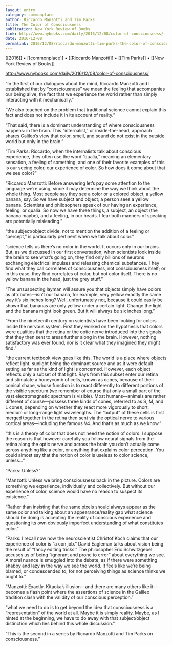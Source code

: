 ```yaml
---
layout: entry
category: commonplace
author: Riccardo Manzotti and Tim Parks
title: The Color of Consciousness
publication: New York Review of Books
link: http://www.nybooks.com/daily/2016/12/08/color-of-consciousness/
date: 2016-12-08
permalink: 2016/12/08/riccardo-manzotti-tim-parks-the-color-of-consciousness
---
```


[[2016]] • [[commonplace]] • [[Riccardo Manzotti]] • [[Tim Parks]] • [[New York Review of Books]]

http://www.nybooks.com/daily/2016/12/08/color-of-consciousness/

“In the first of our dialogues about the mind, Riccardo Manzotti and I established that by “consciousness” we mean the feeling that accompanies our being alive, the fact that we experience the world rather than simply interacting with it mechanically.”

“We also touched on the problem that traditional science cannot explain this fact and does not include it in its account of reality.”

“That said, there is a dominant understanding of where consciousness happens: in the brain. This “internalist,” or inside-the-head, approach shares Galileo’s view that color, smell, and sound do not exist in the outside world but only in the brain.”

“Tim Parks: Riccardo, when the internalists talk about conscious experience, they often use the word “qualia,” meaning an elementary sensation, a feeling of something, and one of their favorite examples of this is our seeing color, our experience of color. So how does it come about that we see color?”

“Riccardo Manzotti: Before answering let’s pay some attention to the language we’re using, since it may determine the way we think about the whole thing. Most people say they see a color or a colored object, a yellow banana, say. So we have subject and object; a person sees a yellow banana. Scientists and philosophers speak of our having an experience, feeling, or qualia. So now we have three things, a subject, an object (the banana maybe), and a feeling, in our heads. I fear both manners of speaking are potentially misleading.”

“the subject/object divide, not to mention the addition of a feeling or “percept,” is particularly pertinent when we talk about color.”

“science tells us there’s no color in the world. It occurs only in our brains. But, as we discussed in our first conversation, when scientists look inside the brain to see what’s going on, they find only billions of neurons exchanging electrical impulses and releasing chemical substances. They find what they call correlates of consciousness, not consciousness itself; or in this case, they find correlates of color, but not color itself. There is no yellow banana in the head, just the grey stuff.”

“The unsuspecting layman will assure you that objects simply have colors as attributes—isn’t our banana, for example, very yellow exactly the same way it’s six inches long? Well, unfortunately not, because it could easily be shown that bananas are only yellow under a certain light. Change the light and the banana might look green. But it will always be six inches long.”

“From the nineteenth century on scientists have been looking for colors inside the nervous system. First they worked on the hypothesis that colors were qualities that the retina or the optic nerve introduced into the signals that they then sent to areas further along in the brain. However, nothing satisfactory was ever found, nor is it clear what they imagined they might find.”

“the current textbook view goes like this. The world is a place where objects reflect light, sunlight being the dominant source and as it were default setting as far as the kind of light is concerned. However, each object reflects only a subset of that light. Rays from this subset enter our retina and stimulate a honeycomb of cells, known as cones, because of their conical shape, whose function is to react differently to different portions of the visible spectrum (we remember of course that only a small part of the vast electromagnetic spectrum is visible). Most humans—animals are rather different of course—possess three kinds of cones, referred to as S, M, and L cones, depending on whether they react more vigorously to short, medium or long-range light wavelengths. The “output” of these cells is first merged together in the retina then sent via the optical nerve to various cortical areas—including the famous V4. And that’s as much as we know.”

“this is a theory of color that does not need the notion of colors. I suppose the reason is that however carefully you follow neural signals from the retina along the optic nerve and across the brain you don’t actually come across anything like a color, or anything that explains color perception. You could almost say that the notion of color is useless to color science, unless…”

“Parks: Unless?”

“Manzotti: Unless we bring consciousness back in the picture. Colors are something we experience, individually and collectively. But without our experience of color, science would have no reason to suspect its existence.”

“Rather than insisting that the same pixels should always appear as the same color and talking about an appearance/reality gap what science should be doing is accepting the reality of conscious experience and questioning its own obviously imperfect understanding of what constitutes color.”

“Parks: I recall now how the neuroscientist Christof Koch claims that our experience of color is “a con job.” David Eagleman talks about vision being the result of “fancy editing tricks.” The philosopher Eric Schwitzgebel accuses us of being “ignorant and prone to error” about everything we see. A moral nuance is smuggled into the debate, as if there were something shabby and lazy in the way we see the world. It feels like we’re being blamed, or condescended to, for not perceiving things as science thinks we ought to.”

“Manzotti: Exactly. Kitaoka’s illusion—and there are many others like it—becomes a flash point where the assertions of science in the Galileo tradition clash with the validity of our conscious perception.”

“what we need to do is to get beyond the idea that consciousness is a “representation” of the world at all. Maybe it is simply reality. Maybe, as I hinted at the beginning, we have to do away with that subject/object distinction which lies behind this whole discussion.”

“This is the second in a series by Riccardo Manzotti and Tim Parks on consciousness.”

